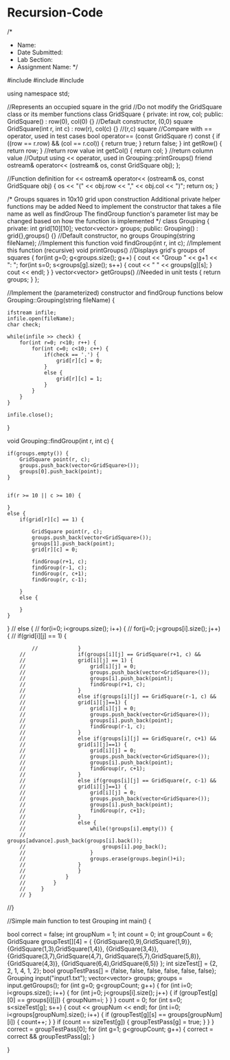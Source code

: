 # Recursion-Code
/*
 * Name:
 * Date Submitted:
 * Lab Section:
 * Assignment Name:
 */

#include <iostream>
#include <fstream>
#include <vector>

using namespace std;

//Represents an occupied square in the grid
//Do not modify the GridSquare class or its member functions
class GridSquare
{
    private:
        int row, col;
    public:
        GridSquare() : row(0), col(0) {} //Default constructor, (0,0) square
        GridSquare(int r, int c) : row(r), col(c) {} //(r,c) square
        //Compare with == operator, used in test cases
        bool operator== (const GridSquare r) const
        {
            if ((row == r.row) && (col == r.col))
            {
                return true;
            }
            return false;
        }
        int getRow() { return row; } //return row value
        int getCol() { return col; } //return column value
        //Output using << operator, used in Grouping::printGroups()
        friend ostream& operator<< (ostream& os, const GridSquare obj);
};

//Function definition for <ostream> << <GridSquare>
ostream& operator<< (ostream& os, const GridSquare obj)
{
    os << "(" << obj.row << "," << obj.col << ")";
    return os;
}

/*
Groups squares in 10x10 grid upon construction
Additional private helper functions may be added
Need to implement the constructor that takes a file name
as well as findGroup
The findGroup function's parameter list may be changed based
on how the function is implemented
*/
class Grouping
{
    private:
        int grid[10][10];
        vector<vector<GridSquare>> groups;
    public:
        Grouping() : grid{},groups() {} //Default constructor, no groups
        Grouping(string fileName); //Implement this function
        void findGroup(int r, int c); //Implement this function (recursive)
        void printGroups() //Displays grid's groups of squares
        {
            for(int g=0; g<groups.size(); g++)
            {
                cout << "Group " << g+1 << ": ";
                for(int s=0; s<groups[g].size(); s++)
                {
                    cout << " " << groups[g][s];
                }
                cout << endl;
            }
        }
        vector<vector<GridSquare>> getGroups() //Needed in unit tests
        {
            return groups;
        }
};

//Implement the (parameterized) constructor and findGroup functions below
Grouping::Grouping(string fileName) {
    
    ifstream infile;
    infile.open(fileName);
    char check;
    
    while(infile >> check) {
        for(int r=0; r<10; r++) {
            for(int c=0; c<10; c++) {
                if(check == '.') {
                    grid[r][c] = 0; 
                }
                else {
                    grid[r][c] = 1;
                }
            }
        }
    }
    
    infile.close();
}

void Grouping::findGroup(int r, int c) {
    
    if(groups.empty()) {
        GridSquare point(r, c);
        groups.push_back(vector<GridSquare>());
        groups[0].push_back(point);
    }
    
    
    if(r >= 10 || c >= 10) {
        
    }
    else {
        if(grid[r][c] == 1) {
    
            GridSquare point(r, c);
            groups.push_back(vector<GridSquare>());
            groups[1].push_back(point);
            grid[r][c] = 0;
            
            findGroup(r+1, c);
            findGroup(r-1, c);
            findGroup(r, c+1);
            findGroup(r, c-1);
            
        }
        else {
            
        }
    }
}
            // else {
            //     for(i=0; i<groups.size(); i++) {
            //         for(j=0; j<groups[i].size(); j++) {
            //             if(grid[i][j] == 1) {
                            
            //             }
        //                 if(groups[i][j] == GridSquare(r+1, c) && 
        //                 grid[i][j] == 1) {
        //                     grid[i][j] = 0;
        //                     groups.push_back(vector<GridSquare>());
        //                     groups[i].push_back(point);
        //                     findGroup(r+1, c);
        //                 }
        //                 else if(groups[i][j] == GridSquare(r-1, c) &&
        //                 grid[i][j]==1) {
        //                     grid[i][j] = 0;
        //                     groups.push_back(vector<GridSquare>());
        //                     groups[i].push_back(point);
        //                     findGroup(r-1, c);
        //                 }
        //                 else if(groups[i][j] == GridSquare(r, c+1) && 
        //                 grid[i][j]==1) {
        //                     grid[i][j] = 0;
        //                     groups.push_back(vector<GridSquare>());
        //                     groups[i].push_back(point);
        //                     findGroup(r, c+1);
        //                 }
        //                 else if(groups[i][j] == GridSquare(r, c-1) && 
        //                 grid[i][j]==1) {
        //                     grid[i][j] = 0;
        //                     groups.push_back(vector<GridSquare>());
        //                     groups[i].push_back(point);
        //                     findGroup(r, c+1);
        //                 }
        //                 else {
        //                     while(!groups[i].empty()) {
        //                         groups[advance].push_back(groups[i].back());
        //                         groups[i].pop_back();
        //                     }
        //                     groups.erase(groups.begin()+i);
        //                 }
        //                 }
        //             }
        //         }
        //     }
        // }
//}




//Simple main function to test Grouping
int main()
{

bool correct = false;
int groupNum = 1;
int count = 0;
int groupCount = 6;
GridSquare groupTest[][4] = { {GridSquare(0,9),GridSquare(1,9)},
                              {GridSquare(1,3),GridSquare(1,4)},
                              {GridSquare(3,4)},
                              {GridSquare(3,7),GridSquare(4,7),
                               GridSquare(5,7),GridSquare(5,8)},
                              {GridSquare(4,3)},
                              {GridSquare(6,4),GridSquare(6,5)} };
int sizeTest[] = {2, 2, 1, 4, 1, 2};
bool groupTestPass[] = {false, false, false, false, false, false};
Grouping input("input1.txt");
vector<vector<GridSquare>> groups;
groups = input.getGroups();
for (int g=0; g<groupCount; g++)
{
  for (int i=0; i<groups.size(); i++)
  {
    for (int j=0; j<groups[i].size(); j++)
    {
      if (groupTest[g][0] == groups[i][j])
      {
        groupNum=i;
      }
    }
  }
  count = 0;
  for (int s=0; s<sizeTest[g]; s++)
  {
      cout << groupNum << endl;
    for (int i=0; i<groups[groupNum].size(); i++)
    {
      if (groupTest[g][s] == groups[groupNum][i])
      {
        count++;
      }
    }
    if (count == sizeTest[g])
    {
      groupTestPass[g] = true;
    }
  }
}
correct = groupTestPass[0];
for (int g=1; g<groupCount; g++)
{
  correct = correct && groupTestPass[g];
}

}

